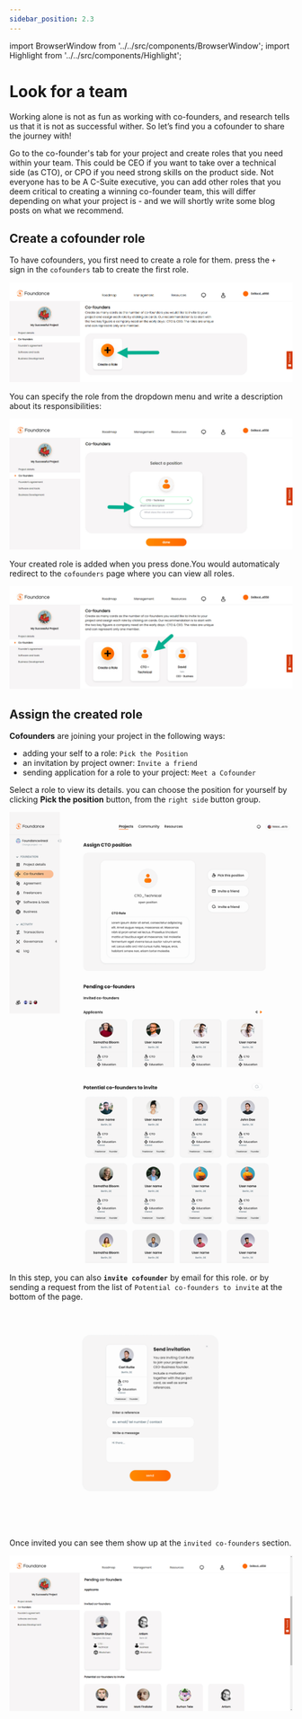 ```yaml
---
sidebar_position: 2.3
---
```


import BrowserWindow from '../../src/components/BrowserWindow';
import Highlight from '../../src/components/Highlight';

# Look for a team

Working alone is not as fun as working with co-founders, and research tells us that it is not as successful wither. So let’s find you a cofounder to share the journey with!

Go to the co-founder's tab for your project and create roles that you need within your team. This could be CEO if you want to take over a technical side (as CTO), or CPO if you need strong skills on the product side. Not everyone has to be A C-Suite executive, you can add other roles that you deem critical to creating a winning co-founder team, this will differ depending on what your project is - and we will shortly write some blog posts on what we recommend.

## Create a cofounder role

To have cofounders, you first need to create a role for them. press the `+` sign in the `cofounders` tab to create the first role.
<BrowserWindow url="https://app.foundance.org/dashboard/roadmap/founders/[project-id]">

![Add Cofounder Role](/img/4-add-cofounder-role.jpg "Add Cofounder Role")
</BrowserWindow>

You can specify the role from the dropdown menu and write a description about its responsibilities:
<BrowserWindow url="https://app.foundance.org/dashboard/roadmap/founders/[project-id]/create-role">

![Cofounder Details Form](/img/4-cofounder-details-form.jpg "Cofounder Details Form")
</BrowserWindow>

Your created role is added when you press <Highlight>done</Highlight>.You would automaticaly redirect to the `cofounders` page where you can view all roles.

<BrowserWindow url="https://app.foundance.org/dashboard/roadmap/founders/[project-id]">

![Cofounder Added](/img/4-cofounder-role-added.jpg "Cofounder Added")
</BrowserWindow>

## Assign the created role

**Cofounders** are joining your project in the following ways:

- adding your self to a role: `Pick the Position`
- an invitation by project owner: `Invite a friend`
- sending application for a role to your project: `Meet a Cofounder`

Select a role to view its details. you can choose the position for yourself by clicking **Pick the position** button, from the `right side` button group.

<BrowserWindow url="https://app.testnet.foundance.org/dashboard/roadmap/founders/[project-id]/[role-id]">

![Role Assignment](/img/4-project-role.png "Role Assignment")
</BrowserWindow>

In this step, you can also **`invite cofounder`** by email for this role. or by sending a request from the list of `Potential co-founders to invite` at the bottom of the page.

<BrowserWindow url="https://app.testnet.foundance.org/dashboard/roadmap/founders/[project-id]/[role-id]">

![Send Invitation](/img/4-send-invitation.png "Send Invitation")
</BrowserWindow>

Once invited you can see them show up at the `invited co-founders` section.

<BrowserWindow url="https://app.testnet.foundance.org/dashboard/roadmap/founders/[project-id]/[role-id]">

![Cofounder Pick Options](/img/4-cofounder-role-invited.jpg "Cofounder Pick Options")
</BrowserWindow>
